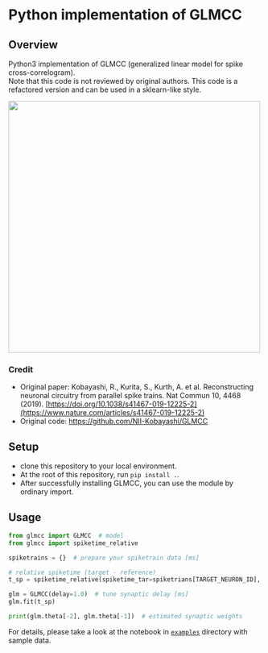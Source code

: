 # Python implementation of GLMCC

## Overview
Python3 implementation of GLMCC (generalized linear model for spike cross-correlogram).   
Note that this code is not reviewed by original authors. This code is a refactored version and can be used in a sklearn-like style.

<img src="https://user-images.githubusercontent.com/38024515/196653782-52a53d7b-9268-4446-8031-a41f3a45122e.png" width="500px">

### Credit
* Original paper: Kobayashi, R., Kurita, S., Kurth, A. et al. Reconstructing neuronal circuitry from parallel spike trains. Nat Commun 10, 4468 (2019). [https://doi.org/10.1038/s41467-019-12225-2](https://www.nature.com/articles/s41467-019-12225-2)  
* Original code: https://github.com/NII-Kobayashi/GLMCC

## Setup
* clone this repository to your local environment.
* At the root of this repository, run `pip install .`.
* After successfully installing GLMCC, you can use the module by ordinary import.

## Usage
```python
from glmcc import GLMCC  # model
from glmcc import spiketime_relative

spiketrains = {}  # prepare your spiketrain data [ms]

# relative spiketime (target - reference)
t_sp = spiketime_relative(spiketime_tar=spiketrians[TARGET_NEURON_ID], spiketime_ref=spiketrains[REFERENCE_NEURON_ID], window_size=50.0)

glm = GLMCC(delay=1.0)  # tune synaptic delay [ms]
glm.fit(t_sp)

print(glm.theta[-2], glm.theta[-1])  # estimated synaptic weights
```

For details, please take a look at the notebook in [`examples`](https://github.com/tk-neuron/GLMCC/blob/master/examples/example.ipynb) directory with sample data.
